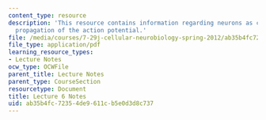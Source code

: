 ```yaml
---
content_type: resource
description: 'This resource contains information regarding neurons as conductors:
  propagation of the action potential.'
file: /media/courses/7-29j-cellular-neurobiology-spring-2012/ab35b4fc72354de9611cb5e0d3d8c737_MIT7_29JS12_lecture6.pdf
file_type: application/pdf
learning_resource_types:
- Lecture Notes
ocw_type: OCWFile
parent_title: Lecture Notes
parent_type: CourseSection
resourcetype: Document
title: Lecture 6 Notes
uid: ab35b4fc-7235-4de9-611c-b5e0d3d8c737
---
```

